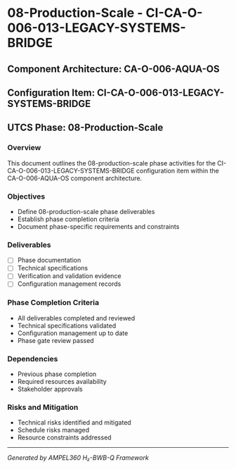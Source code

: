 # 08-Production-Scale - CI-CA-O-006-013-LEGACY-SYSTEMS-BRIDGE

## Component Architecture: CA-O-006-AQUA-OS
## Configuration Item: CI-CA-O-006-013-LEGACY-SYSTEMS-BRIDGE
## UTCS Phase: 08-Production-Scale

### Overview
This document outlines the 08-production-scale phase activities for the CI-CA-O-006-013-LEGACY-SYSTEMS-BRIDGE configuration item within the CA-O-006-AQUA-OS component architecture.

### Objectives
- Define 08-production-scale phase deliverables
- Establish phase completion criteria
- Document phase-specific requirements and constraints

### Deliverables
- [ ] Phase documentation
- [ ] Technical specifications
- [ ] Verification and validation evidence
- [ ] Configuration management records

### Phase Completion Criteria
- All deliverables completed and reviewed
- Technical specifications validated
- Configuration management up to date
- Phase gate review passed

### Dependencies
- Previous phase completion
- Required resources availability
- Stakeholder approvals

### Risks and Mitigation
- Technical risks identified and mitigated
- Schedule risks managed
- Resource constraints addressed

---
*Generated by AMPEL360 H₂-BWB-Q Framework*
